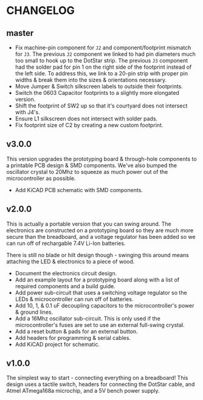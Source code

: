 # CHANGELOG

## master

* Fix machine-pin component for `J2` and component/footprint mismatch for `J3`.
  The previous `J2` component we linked to had pin diameters much too small to
  hook up to the DotStar strip. The previous `J3` component had the solder pad
  for pin 1 on the right side of the footprint instead of the left side.  To
  address this, we link to a 20-pin strip with proper pin widths & break them
  into the sizes & orientations necessary.
* Move Jumper & Switch silkscreen labels to outside their footprints.
* Switch the 0603 Capacitor footprints to a slightly more elongated version.
* Shift the footprint of SW2 up so that it's courtyard does not
  intersect with J4's.
* Ensure L1 silkscreen does not intersect with solder pads.
* Fix footprint size of C2 by creating a new custom footprint.


## v3.0.0

This version upgrades the prototyping board & through-hole components to a
printable PCB design & SMD components. We've also bumped the oscillator crystal
to 20Mhz to squeeze as much power out of the microcontroller as possible.

* Add KiCAD PCB schematic with SMD components.


## v2.0.0

This is actually a portable version that you can swing around. The electronics
are constructed on a prototyping board so they are much more secure than the
breadboard, and a voltage regulator has been added so we can run off of
rechargable 7.4V Li-Ion batteries.

There is still no blade or hilt design though - swinging this around means
attaching the LED & electronics to a piece of wood.

* Document the electronics circuit design.
* Add an example layout for a prototyping board along with a list of required
  components and a build guide.
* Add power sub-circuit that uses a switching voltage regulator so the LEDs &
  microcontroller can run off of batteries.
* Add 10, 1, & 0.1 uF decoupling capacitors to the microcontroller's power &
  ground lines.
* Add a 16Mhz oscillator sub-circuit. This is only used if the
  microcontroller's fuses are set to use an external full-swing crystal.
* Add a reset button & pads for an external button.
* Add headers for programming & serial cables.
* Add KiCAD project for schematic.


## v1.0.0

The simplest way to start - connecting everything on a breadboard! This design
uses a tactile switch, headers for connecting the DotStar cable, and Atmel
ATmega168a microchip, and a 5V bench power supply.
